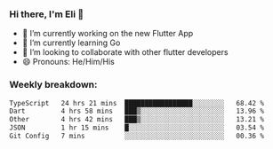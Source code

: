 ### Hi there, I'm Eli 👋
- 🔭 I’m currently working on the new Flutter App
- 🌱 I’m currently learning Go
- 🦄 I’m looking to collaborate with other flutter developers
- 😄 Pronouns: He/Him/His

### Weekly breakdown:
<!--START_SECTION:waka-->

```txt
TypeScript   24 hrs 21 mins  █████████████████░░░░░░░░   68.42 %
Dart         4 hrs 58 mins   ███▒░░░░░░░░░░░░░░░░░░░░░   13.96 %
Other        4 hrs 42 mins   ███▒░░░░░░░░░░░░░░░░░░░░░   13.21 %
JSON         1 hr 15 mins    █░░░░░░░░░░░░░░░░░░░░░░░░   03.54 %
Git Config   7 mins          ░░░░░░░░░░░░░░░░░░░░░░░░░   00.36 %
```

<!--END_SECTION:waka-->
